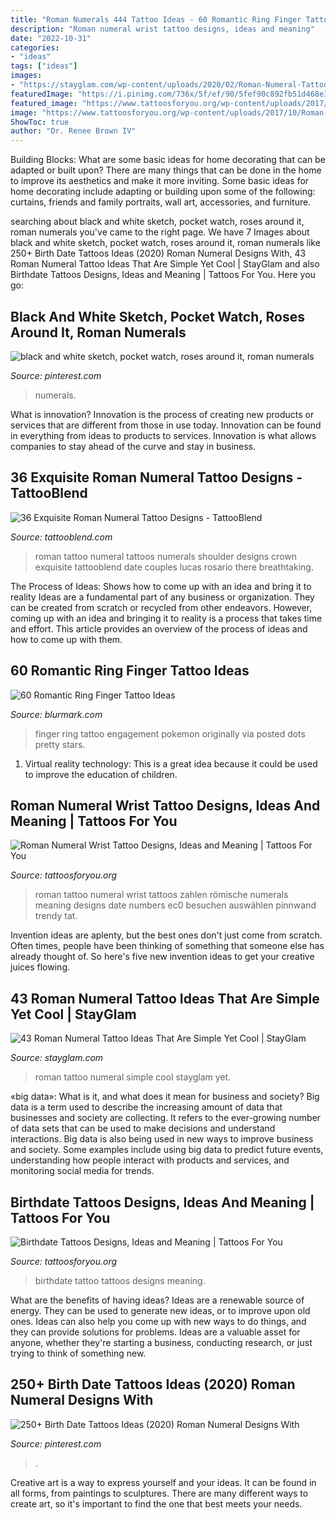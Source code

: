 ```yaml
---
title: "Roman Numerals 444 Tattoo Ideas - 60 Romantic Ring Finger Tattoo Ideas"
description: "Roman numeral wrist tattoo designs, ideas and meaning"
date: "2022-10-31"
categories:
- "ideas"
tags: ["ideas"]
images:
- "https://stayglam.com/wp-content/uploads/2020/02/Roman-Numeral-Tattoo-Ideas.jpg"
featuredImage: "https://i.pinimg.com/736x/5f/ef/90/5fef90c892fb51d468e3b27b465e2326.jpg"
featured_image: "https://www.tattoosforyou.org/wp-content/uploads/2017/08/Birthdate-Tattoo.jpg"
image: "https://www.tattoosforyou.org/wp-content/uploads/2017/10/Roman-Numeral-Wrist-Tattoo-Photos.jpg"
ShowToc: true
author: "Dr. Renee Brown IV"
---
```



Building Blocks: What are some basic ideas for home decorating that can be adapted or built upon?
There are many things that can be done in the home to improve its aesthetics and make it more inviting. Some basic ideas for home decorating include adapting or building upon some of the following: curtains, friends and family portraits, wall art, accessories, and furniture.

	

		
searching about black and white sketch, pocket watch, roses around it, roman numerals you've came to the right page. We have 7 Images about black and white sketch, pocket watch, roses around it, roman numerals like 250+ Birth Date Tattoos Ideas (2020) Roman Numeral Designs With, 43 Roman Numeral Tattoo Ideas That Are Simple Yet Cool | StayGlam and also Birthdate Tattoos Designs, Ideas and Meaning | Tattoos For You. Here you go:
		
    
## Black And White Sketch, Pocket Watch, Roses Around It, Roman Numerals

<img loading=lazy src="https://i.pinimg.com/736x/ac/77/e7/ac77e7bfd9af22e56db773c0a5581663.jpg" onerror="this.onerror=null;this.src='https://tse3.mm.bing.net/th?id=OIP.V2z-fJ9FCyVTKG9I6dEkZAHaKe&amp;pid=15.1';" alt="black and white sketch, pocket watch, roses around it, roman numerals">

_Source: pinterest.com_

>numerals. 

	

What is innovation?
Innovation is the process of creating new products or services that are different from those in use today. Innovation can be found in everything from ideas to products to services. Innovation is what allows companies to stay ahead of the curve and stay in business.

    
## 36 Exquisite Roman Numeral Tattoo Designs - TattooBlend

<img loading=lazy src="https://tattooblend.com/wp-content/uploads/2016/03/roman-numeral-tattoo-design-9.jpg" onerror="this.onerror=null;this.src='https://tse3.mm.bing.net/th?id=OIP.txZYE_tGLOJ_PqadwtAd_wHaHY&amp;pid=15.1';" alt="36 Exquisite Roman Numeral Tattoo Designs - TattooBlend">

_Source: tattooblend.com_

>roman tattoo numeral tattoos numerals shoulder designs crown exquisite tattooblend date couples lucas rosario there breathtaking. 

	

The Process of Ideas: Shows how to come up with an idea and bring it to reality
Ideas are a fundamental part of any business or organization. They can be created from scratch or recycled from other endeavors. However, coming up with an idea and bringing it to reality is a process that takes time and effort. This article provides an overview of the process of ideas and how to come up with them.

    
## 60 Romantic Ring Finger Tattoo Ideas

<img loading=lazy src="https://www.blurmark.com/wp-content/uploads/2018/03/Pokemon-Engagement-Ring-Finger-Tattoo.jpg" onerror="this.onerror=null;this.src='https://tse1.mm.bing.net/th?id=OIP.U97Uj7aPYJfiFXPgq8RiUQHaJd&amp;pid=15.1';" alt="60 Romantic Ring Finger Tattoo Ideas">

_Source: blurmark.com_

>finger ring tattoo engagement pokemon originally via posted dots pretty stars. 

	

1. Virtual reality technology: This is a great idea because it could be used to improve the education of children.

    
## Roman Numeral Wrist Tattoo Designs, Ideas And Meaning | Tattoos For You

<img loading=lazy src="https://www.tattoosforyou.org/wp-content/uploads/2017/10/Roman-Numeral-Wrist-Tattoo-Photos.jpg" onerror="this.onerror=null;this.src='https://tse2.mm.bing.net/th?id=OIP.5novBXjY4t-_ueGFKZ9ZtQHaLP&amp;pid=15.1';" alt="Roman Numeral Wrist Tattoo Designs, Ideas and Meaning | Tattoos For You">

_Source: tattoosforyou.org_

>roman tattoo numeral wrist tattoos zahlen römische numerals meaning designs date numbers ec0 besuchen auswählen pinnwand trendy tat. 

	

Invention ideas are aplenty, but the best ones don't just come from scratch. Often times, people have been thinking of something that someone else has already thought of. So here's five new invention ideas to get your creative juices flowing.

    
## 43 Roman Numeral Tattoo Ideas That Are Simple Yet Cool | StayGlam

<img loading=lazy src="https://stayglam.com/wp-content/uploads/2020/02/Roman-Numeral-Tattoo-Ideas.jpg" onerror="this.onerror=null;this.src='https://tse1.mm.bing.net/th?id=OIP.UA0lVLHVosWEQ6Dr33xk2QHaEf&amp;pid=15.1';" alt="43 Roman Numeral Tattoo Ideas That Are Simple Yet Cool | StayGlam">

_Source: stayglam.com_

>roman tattoo numeral simple cool stayglam yet. 

	

«big data»: What is it, and what does it mean for business and society?
Big data is a term used to describe the increasing amount of data that businesses and society are collecting. It refers to the ever-growing number of data sets that can be used to make decisions and understand interactions. Big data is also being used in new ways to improve business and society. Some examples include using big data to predict future events, understanding how people interact with products and services, and monitoring social media for trends.

    
## Birthdate Tattoos Designs, Ideas And Meaning | Tattoos For You

<img loading=lazy src="https://www.tattoosforyou.org/wp-content/uploads/2017/08/Birthdate-Tattoo.jpg" onerror="this.onerror=null;this.src='https://tse2.mm.bing.net/th?id=OIP.f4_7EJcZUVy_HnVTqfRrpgHaHa&amp;pid=15.1';" alt="Birthdate Tattoos Designs, Ideas and Meaning | Tattoos For You">

_Source: tattoosforyou.org_

>birthdate tattoo tattoos designs meaning. 

	

What are the benefits of having ideas?
Ideas are a renewable source of energy. They can be used to generate new ideas, or to improve upon old ones. Ideas can also help you come up with new ways to do things, and they can provide solutions for problems. Ideas are a valuable asset for anyone, whether they're starting a business, conducting research, or just trying to think of something new.

    
## 250+ Birth Date Tattoos Ideas (2020) Roman Numeral Designs With

<img loading=lazy src="https://i.pinimg.com/736x/5f/ef/90/5fef90c892fb51d468e3b27b465e2326.jpg" onerror="this.onerror=null;this.src='https://tse4.mm.bing.net/th?id=OIP.ak1N0Qhp-uvmgkpNNIGS8AHaK0&amp;pid=15.1';" alt="250+ Birth Date Tattoos Ideas (2020) Roman Numeral Designs With">

_Source: pinterest.com_

>. 

	

Creative art is a way to express yourself and your ideas. It can be found in all forms, from paintings to sculptures. There are many different ways to create art, so it's important to find the one that best meets your needs.

